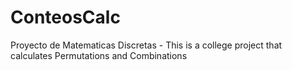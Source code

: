 # ConteosCalc
Proyecto de Matematicas Discretas - This is a college project that calculates Permutations and Combinations
